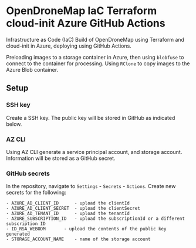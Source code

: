 # OpenDroneMap IaC Terraform cloud-init Azure GitHub Actions

Infrastructure as Code (IaC) Build of OpenDroneMap using Terraform and cloud-init in Azure, deploying using GitHub Actions.

Preloading images to a storage container in Azure, then using `blobfuse` to connect to the container for processing. Using `RClone` to copy images to the Azure Blob container.

## Setup

### SSH key

Create a SSH key. The public key will be stored in GitHub as indicated below.

### AZ CLI

Using AZ CLI generate a service principal account, and storage account. Information will be stored as a GitHub secret.

### GitHub secrets

In the repository, navigate to `Settings` - `Secrets` - `Actions`. Create new secrets for the following:
```
- AZURE_AD_CLIENT_ID 	  - upload the clientId
- AZURE_AD_CLIENT_SECRET  - upload the clientSecret
- AZURE_AD_TENANT_ID	  - upload the tenantId
- AZURE_SUBSCRIPTION_ID   - upload the subscriptionId or a different subscription ID
- ID_RSA_WEBODM		  - upload the contents of the public key generated
- STORAGE_ACCOUNT_NAME	  - name of the storage account
```